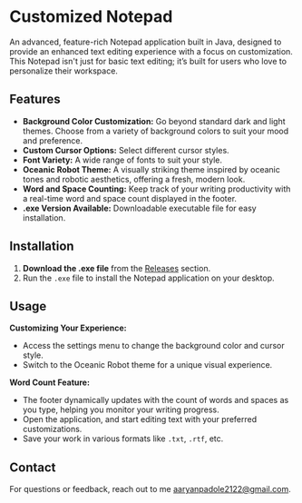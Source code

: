 # Customized Notepad

An advanced, feature-rich Notepad application built in Java, designed to provide an enhanced text editing experience with a focus on customization. This Notepad isn't just for basic text editing; it’s built for users who love to personalize their workspace.
## Features

- **Background Color Customization:** Go beyond standard dark and light themes. Choose from a variety of background colors to suit your mood and preference.
- **Custom Cursor Options:** Select different cursor styles.
- **Font Variety:** A wide range of fonts to suit your style.
- **Oceanic Robot Theme:** A visually striking theme inspired by oceanic tones and robotic aesthetics, offering a fresh, modern look.
- **Word and Space Counting:** Keep track of your writing productivity with a real-time word and space count displayed in the footer.
- **.exe Version Available:** Downloadable executable file for easy installation.

## Installation

1. **Download the .exe file** from the [Releases](https://github.com/AaryanPadole/Notepad/tree/master/Notepad_Desktop) section.
2. Run the `.exe` file to install the Notepad application on your desktop.

## Usage

**Customizing Your Experience:**
  - Access the settings menu to change the background color and cursor style.
  - Switch to the Oceanic Robot theme for a unique visual experience.
    
**Word Count Feature:**
  - The footer dynamically updates with the count of words and spaces as you type, helping you monitor your writing progress.
- Open the application, and start editing text with your preferred customizations.
- Save your work in various formats like `.txt`, `.rtf`, etc.

## Contact
For questions or feedback, reach out to me aaryanpadole2122@gmail.com.

